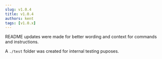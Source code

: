 ```yaml
---
slug: v1.0.4
title: v1.0.4
authors: kent
tags: [v1.0.x]
---
```


README updates were made for better wording and context for commands and instructions. <!-- truncate -->

A `./test` folder was created for internal testing puposes.